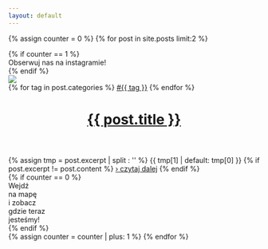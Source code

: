 ```yaml
---
layout: default
---
```


{% assign counter = 0 %}
{% for post in site.posts limit:2 %}
<div class="new_post">
  {% if counter == 1 %}
  <div id="new_go_to_insta" class="wide">
		<div>
    <span>
      Obserwuj&nbsp;nas&nbsp;na&nbsp;instagramie!
    </span>
		</div>
  </div>
  {% endif %}
  <div class="new_post_first" >
    <a href="{{ post.url }}"><img src="{{ post.img_dir | replace: "SIZE", "full" }}/{{ post.img_hd }}" /></a>
    <div id="tags">
      {% for tag in post.categories %}
      <a href="/lista_postów_z_tagiem">#{{ tag }}</a>
      {% endfor %}
    </div>
    <header class="post-header">
      <a href="{{ post.url }}"><h1 class="post-title">{{ post.title }}</h1></a>
    </header>
    <div id="new_post_excerpt">
      {% assign tmp = post.excerpt | split : '<!--more_start-->' %}
      {{ tmp[1] | default: tmp[0] }}
      {% if post.excerpt != post.content %}
      <span class="more"><a href="{{ post.url }}">&#x203A;&nbsp;czytaj dalej</a></span>
      {% endif %}
    </div>
  </div>
  {% if counter == 0 %}
  <div id="new_go_to_map" class="wide">
    <span>
      Wejdź<br/>na mapę<br/>i zobacz<br/>gdzie teraz<br/>jesteśmy!
    </span>
  </div>
  {% endif %}
</div>
{% assign counter = counter | plus: 1 %}
{% endfor %}
